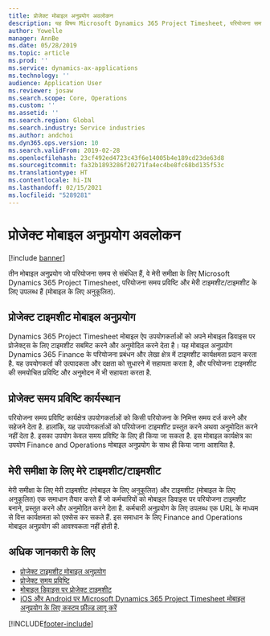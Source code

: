 ```yaml
---
title: प्रोजेक्ट मोबाइल अनुप्रयोग अवलोकन
description: यह विषय Microsoft Dynamics 365 Project Timesheet, परियोजना समय प्रविष्टि और मेरी टाइमशीट/टाइमशीट के लिए उन परियोजना के समय-संबंधित अनुप्रयोगों के बारे में सामान्य जानकारी प्रदान करता है जो मोबाइल डिवाइस पर उपलब्ध हैं.
author: Yowelle
manager: AnnBe
ms.date: 05/28/2019
ms.topic: article
ms.prod: ''
ms.service: dynamics-ax-applications
ms.technology: ''
audience: Application User
ms.reviewer: josaw
ms.search.scope: Core, Operations
ms.custom: ''
ms.assetid: ''
ms.search.region: Global
ms.search.industry: Service industries
ms.author: andchoi
ms.dyn365.ops.version: 10
ms.search.validFrom: 2019-02-28
ms.openlocfilehash: 23cf492ed4723c43f6e14005b4e189cd23de63d8
ms.sourcegitcommit: fa32b1893286f20271fa4ec4be8fc68bd135f53c
ms.translationtype: HT
ms.contentlocale: hi-IN
ms.lasthandoff: 02/15/2021
ms.locfileid: "5289281"
---
```

# <a name="project-mobile-applications-overview"></a>प्रोजेक्ट मोबाइल अनुप्रयोग अवलोकन

[!include [banner](../includes/banner.md)]

तीन मोबाइल अनुप्रयोग जो परियोजना समय से संबंधित हैं, वे मेरी समीक्षा के लिए Microsoft Dynamics 365 Project Timesheet, परियोजना समय प्रविष्टि और मेरी टाइमशीट/टाइमशीट के लिए उपलब्ध हैं (मोबाइल के लिए अनुकूलित).

## <a name="project-timesheet-mobile-app"></a>प्रोजेक्ट टाइमशीट मोबाइल अनुप्रयोग

Dynamics 365 Project Timesheet मोबाइल ऐप उपयोगकर्ताओं को अपने मोबाइल डिवाइस पर प्रोजेक्ट्स के लिए टाइमशीट सबमिट करने और अनुमोदित करने देता है। यह मोबाइल अनुप्रयोग Dynamics 365 Finance के परियोजना प्रबंधन और लेखा क्षेत्र में टाइमशीट कार्यक्षमता प्रदान करता है. यह उपयोगकर्ता की उत्पादकता और दक्षता को सुधारने में सहायता करता है, और परियोजना टाइमशीट की समयोचित प्रविष्टि और अनुमोदन में भी सहायता करता है.

## <a name="project-time-entry-workspace"></a>प्रोजेक्ट समय प्रविष्टि कार्यस्थान

परियोजना समय प्रविष्टि कार्यक्षेत्र उपयोगकर्ताओं को किसी परियोजना के निमित्त समय दर्ज करने और सहेजने देता है. हालांकि, यह उपयोगकर्ताओं को परियोजना टाइमशीट प्रस्तुत करने अथवा अनुमोदित करने नहीं देता है. इसका उपयोग केवल समय प्रविष्टि के लिए ही किया जा सकता है. इस मोबाइल कार्यक्षेत्र का उपयोग Finance and Operations मोबाइल अनुप्रयोग के साथ ही किया जाना आशयित है.

## <a name="my-timesheetstimesheets-for-my-review"></a>मेरी समीक्षा के लिए मेरे टाइमशीट/टाइमशीट

मेरी समीक्षा के लिए मेरी टाइमशीट (मोबाइल के लिए अनुकूलित) और टाइमशीट (मोबाइल के लिए अनुकूलित) एक समाधान तैयार करते हैं जो कर्मचारियों को मोबाइल डिवाइस पर परियोजना टाइमशीट बनाने, प्रस्तुत करने और अनुमोदित करने देता है. कर्मचारी अनुप्रयोग के लिए उपलब्ध एक URL के माध्यम से वित्त कार्यक्षमता को एक्सेस कर सकते हैं. इस समाधान के लिए Finance and Operations मोबाइल अनुप्रयोग की आवश्यकता नहीं होती है.

## <a name="for-more-information"></a>अधिक जानकारी के लिए

- [प्रोजेक्ट टाइमशीट मोबाइल अनुप्रयोग](project-timesheet.md)
- [प्रोजेक्ट समय प्रविष्टि]( project-time-entry-mobile-workspace.md)
- [मोबाइल डिवाइस पर प्रोजेक्ट टाइमशीट](Mobile-timesheets.md)
- [iOS और Android पर Microsoft Dynamics 365 Project Timesheet मोबाइल अनुप्रयोग के लिए कस्टम फ़ील्ड लागू करें](custom-fields-mobile.md)


[!INCLUDE[footer-include](../includes/footer-banner.md)]